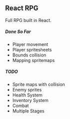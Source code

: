 ## React RPG

Full RPG built in React.

##### Done So Far

- Player movement
- Player spritesheets
- Bounds collision
- Mapping spritemaps

##### TODO

- Sprite maps with collision
- Enemy sprites
- Health System
- Inventory System
- Combat
- Multiple Stages